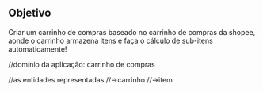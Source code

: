 ## Objetivo

Criar um carrinho de compras baseado no carrinho de compras da shopee, aonde o carrinho armazena itens e faça o cálculo de sub-itens automaticamente!

//domínio da aplicação: carrinho de compras

//as entidades representadas
//->carrinho
//->item